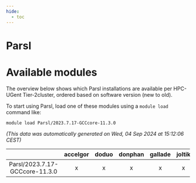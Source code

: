 ```yaml
---
hide:
  - toc
---
```


Parsl
=====

# Available modules


The overview below shows which Parsl installations are available per HPC-UGent Tier-2cluster, ordered based on software version (new to old).

To start using Parsl, load one of these modules using a `module load` command like:

```shell
module load Parsl/2023.7.17-GCCcore-11.3.0
```

*(This data was automatically generated on Wed, 04 Sep 2024 at 15:12:06 CEST)*  

| |accelgor|doduo|donphan|gallade|joltik|shinx|skitty|
| :---: | :---: | :---: | :---: | :---: | :---: | :---: | :---: |
|Parsl/2023.7.17-GCCcore-11.3.0|x|x|x|x|x|-|x|
